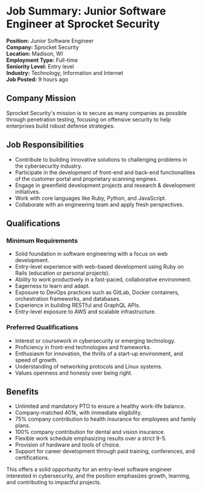 # Job Summary: Junior Software Engineer at Sprocket Security

**Position:** Junior Software Engineer  
**Company:** Sprocket Security  
**Location:** Madison, WI  
**Employment Type:** Full-time  
**Seniority Level:** Entry level  
**Industry:** Technology, Information and Internet  
**Job Posted:** 9 hours ago

## Company Mission
Sprocket Security's mission is to secure as many companies as possible through penetration testing, focusing on offensive security to help enterprises build robust defense strategies.

## Job Responsibilities
- Contribute to building innovative solutions to challenging problems in the cybersecurity industry.
- Participate in the development of front-end and back-end functionalities of the customer portal and proprietary scanning engines.
- Engage in greenfield development projects and research & development initiatives.
- Work with core languages like Ruby, Python, and JavaScript.
- Collaborate with an engineering team and apply fresh perspectives.

## Qualifications

### Minimum Requirements
- Solid foundation in software engineering with a focus on web development.
- Entry-level experience with web-based development using Ruby on Rails (education or personal projects).
- Ability to work productively in a fast-paced, collaborative environment.
- Eagerness to learn and adapt.
- Exposure to DevOps practices such as GitLab, Docker containers, orchestration frameworks, and databases.
- Experience in building RESTful and GraphQL APIs.
- Entry-level exposure to AWS and scalable infrastructure.

### Preferred Qualifications
- Interest or coursework in cybersecurity or emerging technology.
- Proficiency in front-end technologies and frameworks.
- Enthusiasm for innovation, the thrills of a start-up environment, and speed of growth.
- Understanding of networking protocols and Linux systems.
- Values openness and honesty over being right.

## Benefits
- Unlimited and mandatory PTO to ensure a healthy work-life balance.
- Company-matched 401k, with immediate eligibility.
- 75% company contribution to health insurance for employees and family plans.
- 100% company contribution for dental and vision insurance.
- Flexible work schedule emphasizing results over a strict 9-5.
- Provision of hardware and tools of choice.
- Support for career development through paid training, conferences, and certifications.

This offers a solid opportunity for an entry-level software engineer interested in cybersecurity, and the position emphasizes growth, learning, and contributing to impactful projects.